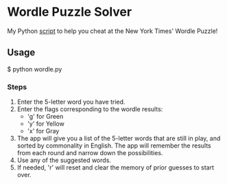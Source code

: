 # Wordle Puzzle Solver

My Python [script](./wordle_py/wordle.py) to help you cheat at the New York Times' Wordle Puzzle!

## Usage

$ python wordle.py

### Steps

1. Enter the 5-letter word you have tried.
2. Enter the flags corresponding to the wordle results:
    - 'g' for Green
    - 'y' for Yellow
    - 'x' for Gray
3. The app will give you a list of the 5-letter words that are still in play, and sorted by commonality in English. The app will remember the results from each round and narrow down the possibilities.
4. Use any of the suggested words.
5. If needed, 'r' will reset and clear the memory of prior guesses to start over.
